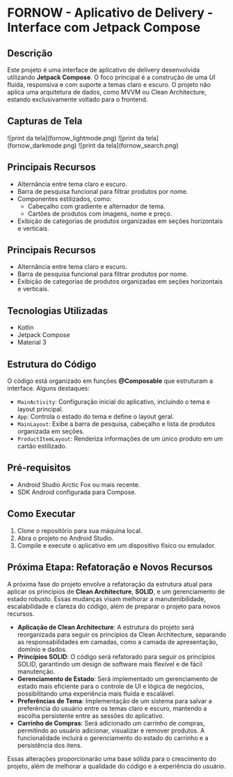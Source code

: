 # FORNOW - Aplicativo de Delivery - Interface com Jetpack Compose

<h2>Descrição</h2>
<p>
Este projeto é uma interface de aplicativo de delivery desenvolvida utilizando
<strong>Jetpack Compose</strong>. O foco principal é a construção de uma
<em>UI</em> fluida, responsiva e com suporte a temas claro e escuro.
O projeto não aplica uma arquitetura de dados, como MVVM ou Clean Architecture,
estando exclusivamente voltado para o frontend.
</p>

<h2>Capturas de Tela</h2>
![print da tela](fornow_lightmode.png)
![print da tela](fornow_darkmode.png)
![print da tela](fornow_search.png)

<h2>Principais Recursos</h2>
<ul>
<li>Alternância entre tema claro e escuro.</li>
<li>Barra de pesquisa funcional para filtrar produtos por nome.</li>
<li>Componentes estilizados, como:
<ul>
<li>Cabeçalho com gradiente e alternador de tema.</li>
<li>Cartões de produtos com imagens, nome e preço.</li>
</ul>
</li>
<li>Exibição de categorias de produtos organizadas em seções horizontais e verticais.</li>
</ul>

<h2>Principais Recursos</h2>
<ul>
<li>Alternância entre tema claro e escuro.</li>
<li>Barra de pesquisa funcional para filtrar produtos por nome.</li>
<li>Exibição de categorias de produtos organizadas em seções horizontais e verticais.</li>
</ul>

<h2>Tecnologias Utilizadas</h2>
<ul>
<li>Kotlin</li>
<li>Jetpack Compose</li>
<li>Material 3</li>
</ul>

<h2>Estrutura do Código</h2>
<p>
O código está organizado em funções <strong>@Composable</strong> que estruturam a interface. Alguns destaques:
</p>
<ul>
<li><code>MainActivity</code>: Configuração inicial do aplicativo, incluindo o tema e layout principal.</li>
<li><code>App</code>: Controla o estado do tema e define o layout geral.</li>
<li><code>MainLayout</code>: Exibe a barra de pesquisa, cabeçalho e lista de produtos organizada em seções.</li>
<li><code>ProductItemLayout</code>: Renderiza informações de um único produto em um cartão estilizado.</li>
</ul>

<h2>Pré-requisitos</h2>
<ul>
<li>Android Studio Arctic Fox ou mais recente.</li>
<li>SDK Android configurada para Compose.</li>
</ul>

<h2>Como Executar</h2>
<ol>
<li>Clone o repositório para sua máquina local.</li>
<li>Abra o projeto no Android Studio.</li>
<li>Compile e execute o aplicativo em um dispositivo físico ou emulador.</li>
</ol>

## Próxima Etapa: Refatoração e Novos Recursos

A próxima fase do projeto envolve a refatoração da estrutura atual para aplicar os princípios de **Clean Architecture**, **SOLID**, e um gerenciamento de estado robusto. 
Essas mudanças visam melhorar a manutenibilidade, escalabilidade e clareza do código, além de preparar o projeto para novos recursos.

- **Aplicação de Clean Architecture**: A estrutura do projeto será reorganizada para seguir os princípios da Clean Architecture, separando as responsabilidades em camadas, como a camada de apresentação, domínio e dados.
- **Princípios SOLID**: O código será refatorado para seguir os princípios SOLID, garantindo um design de software mais flexível e de fácil manutenção.
- **Gerenciamento de Estado**: Será implementado um gerenciamento de estado mais eficiente para o controle de UI e lógica de negócios, possibilitando uma experiência mais fluida e escalável.
- **Preferências de Tema**: Implementação de um sistema para salvar a preferência do usuário entre os temas claro e escuro, mantendo a escolha persistente entre as sessões do aplicativo.
- **Carrinho de Compras**: Será adicionado um carrinho de compras, permitindo ao usuário adicionar, visualizar e remover produtos. A funcionalidade incluirá o gerenciamento do estado do carrinho e a persistência dos itens.

Essas alterações proporcionarão uma base sólida para o crescimento do projeto, além de melhorar a qualidade do código e a experiência do usuário.